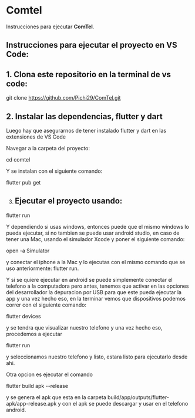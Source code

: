 # Comtel

Instrucciones para ejecutar **ComTel**.

## Instrucciones para ejecutar el proyecto en VS Code:

## 1. Clona este repositorio en la terminal de vs code:

git clone https://github.com/Pichi29/ComTel.git

## 2. Instalar las dependencias, flutter y dart

Luego hay que asegurarnos de tener instalado flutter y dart en las extensiones de VS Code

Navegar a la carpeta del proyecto:

cd comtel

Y se instalan con el siguiente comando:

flutter pub get 

3. ## Ejecutar el proyecto usando:

flutter run

Y dependiendo si usas windows, entonces puede que el mismo windows lo pueda ejecutar, si no tambien se puede usar android studio, en caso de tener una Mac, usando el simulador Xcode y poner el siguiente comando:

open -a Simulator

y conectar el iphone a la Mac y lo ejecutas con el mismo comando que se uso anteriormente:
flutter run. 

Y si se quiere ejecutar en android se puede simplemente conectar el telefono a la computadora pero antes, tenemos que activar en las opciones del desarrollador la depuracion por USB para que este pueda ejecutar la app y una vez hecho eso, en la terminar vemos que dispositivos podemos correr con el siguiente comando:

flutter devices 

y se tendra que visualizar nuestro telefono y una vez hecho eso, procedemos a ejecutar 

flutter run 

y seleccionamos nuestro telefono y listo, estara listo para ejecutarlo desde ahi.

Otra opcion es ejecutar el comando 

flutter build apk --release

y se genera el apk que esta en la carpeta build/app/outputs/flutter-apk/app-release.apk y con el apk se puede descargar y usar en el telefono android.